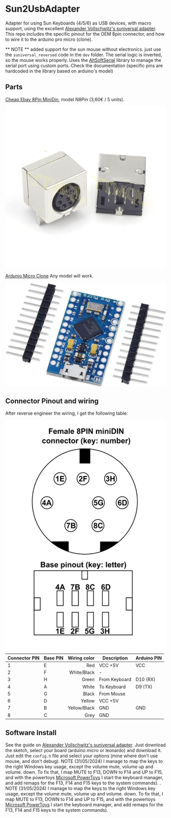 # Sun2UsbAdapter
Adapter for using Sun Keyboards (4/5/6) as USB devices, with macro support, using the excellent [Alexander Vollschwitz's suniversal adapter](https://codeberg.org/xelalexv/suniversal). This repo includes the specific pinout for the OEM 8pin
connector, and how to wire it to the arduino pro micro (clone).

** NOTE ** added support for the sun mouse without electronics. just use the `suniversal_reversed` code in the `dev` folder. The serial logic is inverted, so the mouse works properly. Uses the [AltSoftSerial](https://github.com/PaulStoffregen/AltSoftSerial) library to manage the serial port using custom ports. Check the documentation (specific pins are hardcoded in the library based on arduino's model)


## Parts

[Cheap Ebay 8Pin MiniDin](https://es.aliexpress.com/item/1005004227811305.html?spm=a2g0o.order_detail.order_detail_item.4.69bd39d3pFY9NK&gatewayAdapt=glo2esp), model N8Pin (3,60€ / 5 units).

<center>
<img width="640px" src="img/n8pin.jpg"></img>
</center>

[Ardunio Micro Clone](https://www.amazon.es/ATmega32U4-Compatible-Arduino-Gen%C3%A9rica-incluidos/dp/B0C4TQM3T5/ref=sr_1_3_sspa?keywords=Arduino+Micro&qid=1688457493&sr=8-3-spons&sp_csd=d2lkZ2V0TmFtZT1zcF9hdGY&psc=1) Any model will work.

<center>
<img width="640px" src="img/arduino.jpg"></img>
</center>

## Connector Pinout and wiring

After reverse engineer the wiring, I get the following
table:

<center>
<img width="640px" src="img/8pinconnector.png"></img>
</center>

| **Connector PIN** | **Base PIN** | **Wiring color** | **Description** | **Arduino PIN** |
|-------------------|--------------|-----------------:|-----------------|-----------------|
| 1                 | E            | Red              | VCC +5V         |             VCC |
| 2                 | F            | White/Black      | -               |                 |
| 3                 | H            | Green            | From Keyboard   |        D10 (RX) |
| 4                 | A            | White            | To Keyboard     |         D9 (TX) |
| 5                 | G            | Black            | From Mouse      |                 |
| 6                 | D            | Yellow           | VCC +5V         |                 |
| 7                 | B            | Yellow/Black     | GND             |             GND |
| 8                 | C            | Grey             | GND             |                 |

## Software Install

See the guide on [Alexander Vollschwitz's suniversal adapter](https://codeberg.org/xelalexv/suniversal). Just download the sketch, select your board (arduino micro or leonardo) and download it. Just edit the
`config.h` file and select your options (mine where don't use mouse, and don't debug). NOTE (31/05/2024) I manage to map the keys to the right Windows key usage, except the
volume mute, volume up and volume. down. To fix that, I map MUTE to F13, DOWN to F14 and UP to F15, and with the powertoys [Microsoft PowerToys](https://learn.microsoft.com/es-es/windows/powertoys/install#installing-with-microsoft-store) I start the keyboard manager, and add remaps for the F13, F14 and F15 keys to the system commands).
. NOTE (31/05/2024) I manage to map the keys to the right Windows key usage, except the
volume mute, volume up and volume. down. To fix that, I map MUTE to F13, DOWN to F14 and UP to F15, and with the powertoys [Microsoft PowerToys](https://learn.microsoft.com/es-es/windows/powertoys/install#installing-with-microsoft-store) I start the keyboard manager, and add remaps for the F13, F14 and F15 keys to the system commands).